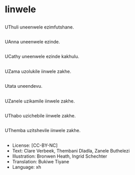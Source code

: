 # Iinwele

##
UThuli uneenwele ezimfutshane.

##
UAnna uneenwele ezinde.

##
UCathy uneenwele ezinde kakhulu.

##
UZama uzolukile iinwele zakhe.

##
Utata uneendevu.

##
UZanele uzikamile iinwele zakhe.

##
UThabo uzichebile iinwele zakhe.

##
UThemba uzitshevile iinwele zakhe.

##
* License: [CC-BY-NC]
* Text: Clare Verbeek, Thembani Dladla, Zanele Buthelezi
* Illustration: Bronwen Heath, Ingrid Schechter
* Translation: Bukiwe Tiyane
* Language: xh
